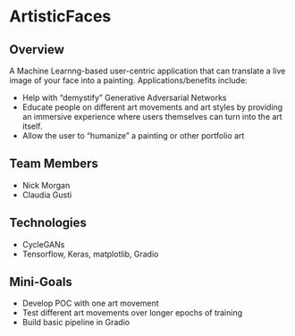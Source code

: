 # ArtisticFaces

## Overview

A Machine Learnng-based user-centric application that can translate a live image of your face into a painting. Applications/benefits include: 

 - Help with “demystify”  Generative Adversarial Networks 
 - Educate people on different art movements and art styles by providing an immersive experience where users themselves can turn into the art itself. 
 - Allow the user to “humanize” a painting or other portfolio art

## Team Members
 - Nick Morgan
 - Claudia Gusti

## Technologies
 - CycleGANs
 - Tensorflow, Keras, matplotlib, Gradio

## Mini-Goals
 - Develop POC with one art movement
 - Test different art movements over longer epochs of training
 - Build basic pipeline in Gradio
